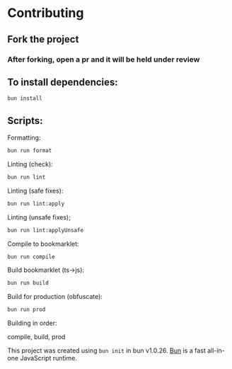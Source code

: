 # Contributing

## Fork the project

### After forking, open a pr and it will be held under review

## To install dependencies:

```bash
bun install
```

## Scripts:

Formatting:

```bash
bun run format
```

Linting (check):

```bash
bun run lint
```

Linting (safe fixes):

```bash
bun run lint:apply
```

Linting (unsafe fixes);

```bash
bun run lint:applyUnsafe
```

Compile to bookmarklet:

```bash
bun run compile
```

Build bookmarklet (ts->js):

```bash
bun run build
```

Build for production (obfuscate):

```bash
bun run prod
```

Building in order:

compile, build, prod

This project was created using `bun init` in bun v1.0.26. [Bun](https://bun.sh) is a fast all-in-one JavaScript runtime.
